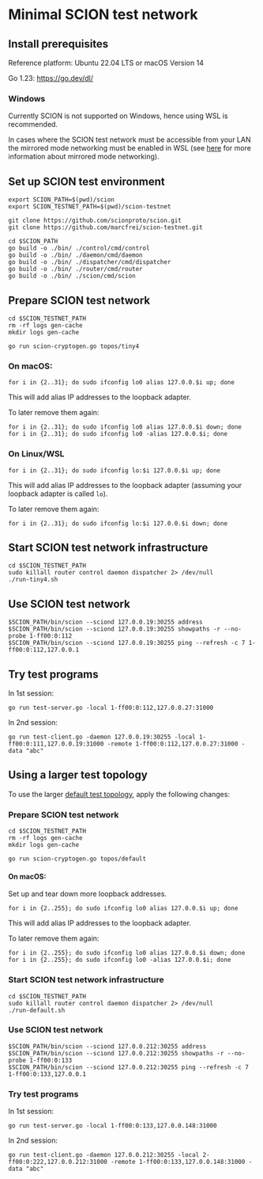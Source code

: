 # Minimal SCION test network


## Install prerequisites

Reference platform: Ubuntu 22.04 LTS or macOS Version 14

Go 1.23: https://go.dev/dl/

### Windows

Currently SCION is not supported on Windows, hence using WSL is recommended.

In cases where the SCION test network must be accessible from your LAN the mirrored mode networking must be enabled in WSL (see [here](https://learn.microsoft.com/en-us/windows/wsl/networking) for more information about mirrored mode networking).

## Set up SCION test environment

```
export SCION_PATH=$(pwd)/scion
export SCION_TESTNET_PATH=$(pwd)/scion-testnet

git clone https://github.com/scionproto/scion.git
git clone https://github.com/marcfrei/scion-testnet.git

cd $SCION_PATH
go build -o ./bin/ ./control/cmd/control
go build -o ./bin/ ./daemon/cmd/daemon
go build -o ./bin/ ./dispatcher/cmd/dispatcher
go build -o ./bin/ ./router/cmd/router
go build -o ./bin/ ./scion/cmd/scion
```


## Prepare SCION test network

```
cd $SCION_TESTNET_PATH
rm -rf logs gen-cache
mkdir logs gen-cache

go run scion-cryptogen.go topos/tiny4
```

### On macOS:

```
for i in {2..31}; do sudo ifconfig lo0 alias 127.0.0.$i up; done
```

This will add alias IP addresses to the loopback adapter.

To later remove them again:

```
for i in {2..31}; do sudo ifconfig lo0 alias 127.0.0.$i down; done
for i in {2..31}; do sudo ifconfig lo0 -alias 127.0.0.$i; done
```

### On Linux/WSL

```
for i in {2..31}; do sudo ifconfig lo:$i 127.0.0.$i up; done
```

This will add alias IP addresses to the loopback adapter (assuming your loopback adapter is called `lo`).

To later remove them again:

```
for i in {2..31}; do sudo ifconfig lo:$i 127.0.0.$i down; done
```


## Start SCION test network infrastructure

```
cd $SCION_TESTNET_PATH
sudo killall router control daemon dispatcher 2> /dev/null
./run-tiny4.sh
```


## Use SCION test network

```
$SCION_PATH/bin/scion --sciond 127.0.0.19:30255 address
$SCION_PATH/bin/scion --sciond 127.0.0.19:30255 showpaths -r --no-probe 1-ff00:0:112
$SCION_PATH/bin/scion --sciond 127.0.0.19:30255 ping --refresh -c 7 1-ff00:0:112,127.0.0.1
```


## Try test programs

In 1st session:

```
go run test-server.go -local 1-ff00:0:112,127.0.0.27:31000
```

In 2nd session:

```
go run test-client.go -daemon 127.0.0.19:30255 -local 1-ff00:0:111,127.0.0.19:31000 -remote 1-ff00:0:112,127.0.0.27:31000 -data "abc"
```


## Using a larger test topology

To use the larger [default test topology](https://github.com/scionproto/scion/blob/master/doc/fig/default_topo.png), apply the following changes:


### Prepare SCION test network

```
cd $SCION_TESTNET_PATH
rm -rf logs gen-cache
mkdir logs gen-cache

go run scion-cryptogen.go topos/default
```

#### On macOS:

Set up and tear down more loopback addresses.

```
for i in {2..255}; do sudo ifconfig lo0 alias 127.0.0.$i up; done
```

This will add alias IP addresses to the loopback adapter.

To later remove them again:

```
for i in {2..255}; do sudo ifconfig lo0 alias 127.0.0.$i down; done
for i in {2..255}; do sudo ifconfig lo0 -alias 127.0.0.$i; done
```


### Start SCION test network infrastructure

```
cd $SCION_TESTNET_PATH
sudo killall router control daemon dispatcher 2> /dev/null
./run-default.sh
```


### Use SCION test network

```
$SCION_PATH/bin/scion --sciond 127.0.0.212:30255 address
$SCION_PATH/bin/scion --sciond 127.0.0.212:30255 showpaths -r --no-probe 1-ff00:0:133
$SCION_PATH/bin/scion --sciond 127.0.0.212:30255 ping --refresh -c 7 1-ff00:0:133,127.0.0.1
```


### Try test programs

In 1st session:

```
go run test-server.go -local 1-ff00:0:133,127.0.0.148:31000
```

In 2nd session:

```
go run test-client.go -daemon 127.0.0.212:30255 -local 2-ff00:0:222,127.0.0.212:31000 -remote 1-ff00:0:133,127.0.0.148:31000 -data "abc"
```
